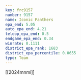 ```yaml
---
key: frc9157
number: 9157
name: Iconic Panthers
epa_end: 5.05
auto_epa_end: 4.21
teleop_epa_end: 0.5
endgame_epa_end: 0.34
winrate: 0.1111
district_epa_rank: 1683
district_epa_percentile: 0.0655
type: Team
---
```

[[2024mnmi]]
